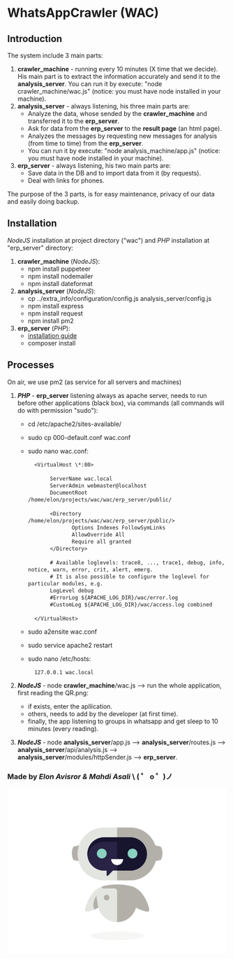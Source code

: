 # WhatsAppCrawler (WAC)

## Introduction

The system include 3 main parts:

1. **crawler_machine** - running every 10 minutes (X time that we decide). His main part is to extract the information accurately and send it to the **analysis_server**. You can run it by execute: "node crawler_machine/wac.js" (notice: you must have node installed in your machine).
2. **analysis_server** - always listening, his three main parts are:
   - Analyze the data, whose sended by the **crawler_machine** and transferred it to the **erp_server**.
   - Ask for data from the **erp_server** to the **result page** (an html page).
   - Analyzes the messages by requesting new messages for analysis (from time to time) from the **erp_server**.
   - You can run it by execute: "node analysis_machine/app.js" (notice: you must have node installed in your machine).
3. **erp_server** - always listening, his two main parts are:
   - Save data in the DB and to import data from it (by requests).
   - Deal with links for phones.

The purpose of the 3 parts, is for easy maintenance, privacy of our data and easily doing backup.

## Installation

_NodeJS_ installation at project directory ("wac") and _PHP_ installation at "erp_server" directory:

1. **crawler_machine** (_NodeJS_):
   - npm install puppeteer
   - npm install nodemailer
   - npm install dateformat
2. **analysis_server** (_NodeJS_):
   - cp ../extra_info/configuration/config.js analysis_server/config.js
   - npm install express
   - npm install request
   - npm install pm2
3. **erp_server** (_PHP_):
   - [installation guide](https://tecadmin.net/install-symfony-2-framework-on-ubuntu/)
   - composer install

## Processes

On air, we use pm2 (as service for all servers and machines)

1. **_PHP_** - **erp_server** listening always as apache server, needs to run before other applications (black box), via commands (all commands will do with permission "sudo"):

    - cd /etc/apache2/sites-available/
    - sudo cp 000-default.conf wac.conf
    - sudo nano wac.conf:

            <VirtualHost \*:80>

                 ServerName wac.local
                 ServerAdmin webmaster@localhost
                 DocumentRoot /home/elon/projects/wac/wac/erp_server/public/

                 <Directory /home/elon/projects/wac/wac/erp_server/public/>
                        Options Indexes FollowSymLinks
                        AllowOverride All
                        Require all granted
                 </Directory>

                 # Available loglevels: trace8, ..., trace1, debug, info, notice, warn, error, crit, alert, emerg.
                 # It is also possible to configure the loglevel for particular modules, e.g.
                 LogLevel debug
                 #ErrorLog ${APACHE_LOG_DIR}/wac/error.log
                 #CustomLog ${APACHE_LOG_DIR}/wac/access.log combined

            </VirtualHost>

    - sudo a2ensite wac.conf
    - sudo service apache2 restart
    - sudo nano /etc/hosts:

            127.0.0.1 wac.local

2. **_NodeJS_** - node **crawler_machine**/wac.js --> run the whole application, first reading the QR.png:

   - if exists, enter the apllication.
   - others, needs to add by the developer (at first time).
   - finally, the app listening to groups in whatsapp and get sleep to 10 minutes (every reading).

3. **_NodeJS_** - node **analysis_server**/app.js --> **analysis_server**/routes.js --> **analysis_server**/api/analysis.js --> **analysis_server**/modules/httpSender.js --> **erp_server**.

### Made by _Elon Avisror & Mahdi Asali_ \ ( ゜ o ゜)ノ

![GitHub Logo](/crawler_machine/logo.gif)
